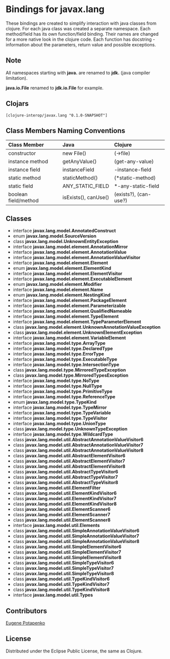 # Bindings for javax.lang

These bindings are created to simplify interaction with java classes from clojure.
For each java class was created a separate namespace.
Each method/field has its own function/field binding.
Their names are changed for a more native look in the clojure code. Each function has docstring - information about the parameters, return value and possible exceptions.

## Note

All namespaces starting with **java.** are renamed to **jdk.** (java compiler limitation). 

**java.io.File** renamed to **jdk.io.File** for example. 




## Clojars

```
[clojure-interop/javax.lang "0.1.0-SNAPSHOT"]
```

## Class Members Naming Conventions

| Class Member | Java | Clojure |
|:--|:--|:--|
| constructor | new File() | (->file) |
| instance method | getAnyValue() | (get-any-value) |
| instance field | instanceField | -instance-field |
| static method | staticMethod() | (*static-method) |
| static field | ANY_STATIC_FIELD | *-any-static-field |
| boolean field/method | isExists(), canUse() | (exists?), (can-use?) |

## Classes

- interface **javax.lang.model.AnnotatedConstruct**
- enum **javax.lang.model.SourceVersion**
- class **javax.lang.model.UnknownEntityException**
- interface **javax.lang.model.element.AnnotationMirror**
- interface **javax.lang.model.element.AnnotationValue**
- interface **javax.lang.model.element.AnnotationValueVisitor**
- interface **javax.lang.model.element.Element**
- enum **javax.lang.model.element.ElementKind**
- interface **javax.lang.model.element.ElementVisitor**
- interface **javax.lang.model.element.ExecutableElement**
- enum **javax.lang.model.element.Modifier**
- interface **javax.lang.model.element.Name**
- enum **javax.lang.model.element.NestingKind**
- interface **javax.lang.model.element.PackageElement**
- interface **javax.lang.model.element.Parameterizable**
- interface **javax.lang.model.element.QualifiedNameable**
- interface **javax.lang.model.element.TypeElement**
- interface **javax.lang.model.element.TypeParameterElement**
- class **javax.lang.model.element.UnknownAnnotationValueException**
- class **javax.lang.model.element.UnknownElementException**
- interface **javax.lang.model.element.VariableElement**
- interface **javax.lang.model.type.ArrayType**
- interface **javax.lang.model.type.DeclaredType**
- interface **javax.lang.model.type.ErrorType**
- interface **javax.lang.model.type.ExecutableType**
- interface **javax.lang.model.type.IntersectionType**
- class **javax.lang.model.type.MirroredTypeException**
- class **javax.lang.model.type.MirroredTypesException**
- interface **javax.lang.model.type.NoType**
- interface **javax.lang.model.type.NullType**
- interface **javax.lang.model.type.PrimitiveType**
- interface **javax.lang.model.type.ReferenceType**
- enum **javax.lang.model.type.TypeKind**
- interface **javax.lang.model.type.TypeMirror**
- interface **javax.lang.model.type.TypeVariable**
- interface **javax.lang.model.type.TypeVisitor**
- interface **javax.lang.model.type.UnionType**
- class **javax.lang.model.type.UnknownTypeException**
- interface **javax.lang.model.type.WildcardType**
- class **javax.lang.model.util.AbstractAnnotationValueVisitor6**
- class **javax.lang.model.util.AbstractAnnotationValueVisitor7**
- class **javax.lang.model.util.AbstractAnnotationValueVisitor8**
- class **javax.lang.model.util.AbstractElementVisitor6**
- class **javax.lang.model.util.AbstractElementVisitor7**
- class **javax.lang.model.util.AbstractElementVisitor8**
- class **javax.lang.model.util.AbstractTypeVisitor6**
- class **javax.lang.model.util.AbstractTypeVisitor7**
- class **javax.lang.model.util.AbstractTypeVisitor8**
- class **javax.lang.model.util.ElementFilter**
- class **javax.lang.model.util.ElementKindVisitor6**
- class **javax.lang.model.util.ElementKindVisitor7**
- class **javax.lang.model.util.ElementKindVisitor8**
- class **javax.lang.model.util.ElementScanner6**
- class **javax.lang.model.util.ElementScanner7**
- class **javax.lang.model.util.ElementScanner8**
- interface **javax.lang.model.util.Elements**
- class **javax.lang.model.util.SimpleAnnotationValueVisitor6**
- class **javax.lang.model.util.SimpleAnnotationValueVisitor7**
- class **javax.lang.model.util.SimpleAnnotationValueVisitor8**
- class **javax.lang.model.util.SimpleElementVisitor6**
- class **javax.lang.model.util.SimpleElementVisitor7**
- class **javax.lang.model.util.SimpleElementVisitor8**
- class **javax.lang.model.util.SimpleTypeVisitor6**
- class **javax.lang.model.util.SimpleTypeVisitor7**
- class **javax.lang.model.util.SimpleTypeVisitor8**
- class **javax.lang.model.util.TypeKindVisitor6**
- class **javax.lang.model.util.TypeKindVisitor7**
- class **javax.lang.model.util.TypeKindVisitor8**
- interface **javax.lang.model.util.Types**

## Contributors

[Eugene Potapenko](https://github.com/potapenko/)

## License

Distributed under the Eclipse Public License, the same as Clojure.
